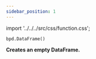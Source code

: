 ```yaml
---
sidebar_position: 1
---
```


import '../../../src/css/function.css';

<code>bpd.DataFrame()</code>

<div className='base'>
    <p><strong>Creates an empty DataFrame.</strong></p>
</div>